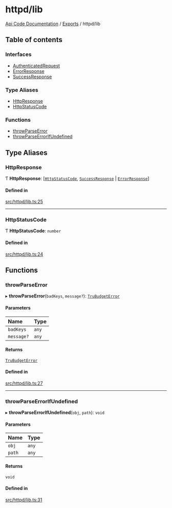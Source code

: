 # httpd/lib
 
[Api Code Documentation](../README.md) / [Exports](../modules.md) / httpd/lib

## Table of contents

### Interfaces

- [AuthenticatedRequest](../interfaces/httpd_lib.AuthenticatedRequest.md)
- [ErrorResponse](../interfaces/httpd_lib.ErrorResponse.md)
- [SuccessResponse](../interfaces/httpd_lib.SuccessResponse.md)

### Type Aliases

- [HttpResponse](httpd_lib.md#httpresponse)
- [HttpStatusCode](httpd_lib.md#httpstatuscode)

### Functions

- [throwParseError](httpd_lib.md#throwparseerror)
- [throwParseErrorIfUndefined](httpd_lib.md#throwparseerrorifundefined)

## Type Aliases

### HttpResponse

Ƭ **HttpResponse**: [[`HttpStatusCode`](httpd_lib.md#httpstatuscode), [`SuccessResponse`](../interfaces/httpd_lib.SuccessResponse.md) \| [`ErrorResponse`](../interfaces/httpd_lib.ErrorResponse.md)]

#### Defined in

[src/httpd/lib.ts:25](https://github.com/openkfw/TruBudget/blob/0804644/api/src/httpd/lib.ts#L25)

___

### HttpStatusCode

Ƭ **HttpStatusCode**: `number`

#### Defined in

[src/httpd/lib.ts:24](https://github.com/openkfw/TruBudget/blob/0804644/api/src/httpd/lib.ts#L24)

## Functions

### throwParseError

▸ **throwParseError**(`badKeys`, `message?`): [`TruBudgetError`](../classes/error.TruBudgetError.md)

#### Parameters

| Name | Type |
| :------ | :------ |
| `badKeys` | `any` |
| `message?` | `any` |

#### Returns

[`TruBudgetError`](../classes/error.TruBudgetError.md)

#### Defined in

[src/httpd/lib.ts:27](https://github.com/openkfw/TruBudget/blob/0804644/api/src/httpd/lib.ts#L27)

___

### throwParseErrorIfUndefined

▸ **throwParseErrorIfUndefined**(`obj`, `path`): `void`

#### Parameters

| Name | Type |
| :------ | :------ |
| `obj` | `any` |
| `path` | `any` |

#### Returns

`void`

#### Defined in

[src/httpd/lib.ts:31](https://github.com/openkfw/TruBudget/blob/0804644/api/src/httpd/lib.ts#L31)
